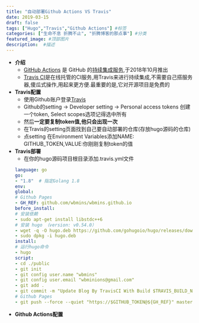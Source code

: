 ```yaml
---
title: "自动部署Github Actions VS Travis"
date: 2019-03-15
draft: false
tags: ["Hugo","Travis","Github Actions"] #标签
categories: ["生命不息 折腾不止", "折腾博客的那点事"] #分类
featured_image: #顶部图片
description:  #描述
---
```

- **介绍**
    * [GitHub Actions](https://github.com/features/actions) 是 GitHub 的[持续集成服务](http://www.ruanyifeng.com/blog/2015/09/continuous-integration.html),于2018年10月推出
    * [Travis CI](https://travis-ci.org/)是在线托管的CI服务,用Travis来进行持续集成,不需要自己搭服务器,傻瓜式操作,用起来更方便.最重要的是,它对开源项目是免费的
- **Travis配置**
    * 使用Github账户登录[Travis](https://travis-ci.org/)
    * Github的setting -> Developer setting -> Personal access tokens 创建一个token, Select scopes选项记得选中所有
    * 然后**一定要复制token值,他只会出现一次**
    * 在Travis的setting页面找到自己要自动部署的仓库(存放hugo源码的仓库)
    * 点setting 在Environment Variables添加NAME: GITHUB_TOKEN,VALUE:你刚刚复制token的值
- **Travis部署**
    * 在你的hugo源码项目根目录添加.travis.yml文件
    ```yaml
    language: go
    go:
    - "1.8"  # 指定Golang 1.8
    env:
    global:
    # Github Pages
    - GH_REF: github.com/wbmins/wbmins.github.io
    before_install:
    # 安装依赖
    - sudo apt-get install libstdc++6
    # 安装 hugo （version: v0.54.0）
    - wget -q -O hugo.deb https://github.com/gohugoio/hugo/releases/download/v0.55.6/hugo_extended_0.55.6_Linux-64bit.deb
    - sudo dpkg -i hugo.deb
    install:
    # 运行hugo命令
    - hugo
    script:
    - cd ./public
    - git init
    - git config user.name "wbmins"
    - git config user.email "wbminions@gmail.com"
    - git add .
    - git commit -m "Update Blog By TravisCI With Build $TRAVIS_BUILD_NUMBER"
    # Github Pages
    - git push --force --quiet "https://$GITHUB_TOKEN@${GH_REF}" master:master
    ```
- **Github Actions配置**